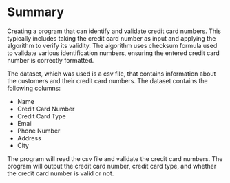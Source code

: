# Summary 

Creating a program that can identify and validate credit card numbers. This typically includes taking the credit card number as input and applying the algorithm to verify its validity. The algorithm uses checksum formula used to validate various identification numbers, ensuring the entered credit card number is correctly formatted.

The dataset, which was used is a csv file, that contains information about the customers and their credit card numbers. The dataset contains the following columns:

* Name
* Credit Card Number
* Credit Card Type
* Email
* Phone Number
* Address
* City

The program will read the csv file and validate the credit card numbers. The program will output the credit card number, credit card type, and whether the credit card number is valid or not.
